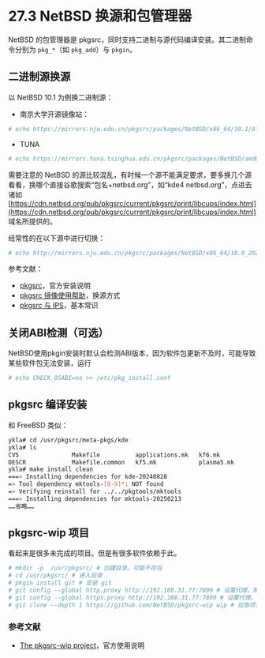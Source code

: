 # 27.3 NetBSD 换源和包管理器

NetBSD 的包管理器是 pkgsrc，同时支持二进制与源代码编译安装。其二进制命令分别为 `pkg_*`（如 `pkg_add`）与 `pkgin`。

## 二进制源换源

以 NetBSD 10.1 为例换二进制源：

- 南京大学开源镜像站：

```sh
# echo https://mirrors.nju.edu.cn/pkgsrc/packages/NetBSD/x86_64/10.1/All/  > /usr/pkg/etc/pkgin/repositories.conf
```

- TUNA

```sh
# echo https://mirrors.tuna.tsinghua.edu.cn/pkgsrc/packages/NetBSD/amd64/10.1/All/  > /usr/pkg/etc/pkgin/repositories.conf
```

需要注意的 NetBSD 的源比较混乱，有时候一个源不能满足要求，要多换几个源看看，换哪个直接谷歌搜索“包名+netbsd.org”，如“kde4 netbsd.org”，点进去诸如 [https://cdn.netbsd.org/pub/pkgsrc/current/pkgsrc/print/libcups/index.html](https://cdn.netbsd.org/pub/pkgsrc/current/pkgsrc/print/libcups/index.html) 域名所提供的。

经常性的在以下源中进行切换：

```sh
# echo http://mirrors.nju.edu.cn/pkgsrc/packages/NetBSD/x86_64/10.0_2024Q4/All/  > /usr/pkg/etc/pkgin/repositories.conf
```

参考文献：

- [pkgsrc](https://www.pkgsrc.org/)，官方安装说明
- [pkgsrc 镜像使用帮助](https://mirrors.tuna.tsinghua.edu.cn/help/pkgsrc/)，换源方式
- [pkgsrc 与 IPS](https://nanxiao.me/pkgsrc-ang-ips/)，基本常识

## 关闭ABI检测（可选）

NetBSD使用pkgin安装时默认会检测ABI版本，因为软件包更新不及时，可能导致某些软件包无法安装，运行

```sh
# echo CHECK_OSABI=no >> /etc/pkg_install.conf
```

## pkgsrc 编译安装

和 FreeBSD 类似：

```sh
ykla# cd /usr/pkgsrc/meta-pkgs/kde
ykla# ls
CVS               Makefile          applications.mk   kf6.mk            plasma6.mk
DESCR             Makefile.common   kf5.mk            plasma5.mk
ykla# make install clean
===> Installing dependencies for kde-20240828
=> Tool dependency mktools-[0-9]*: NOT found
=> Verifying reinstall for ../../pkgtools/mktools
===> Installing dependencies for mktools-20250213
……省略……
```

## pkgsrc-wip 项目

看起来是很多未完成的项目。但是有很多软件依赖于此。

```sh
# mkdir -p  /usr/pkgsrc/ # 创建目录。可能不存在
# cd /usr/pkgsrc/ # 进入目录
# pkgin install git # 安装 git
# git config --global http.proxy http://192.168.31.77:7890 # 设置代理。照抄不管用
# git config --global https.proxy http://192.168.31.77:7890 # 设置代理。照抄不管用
# git clone --depth 1 https://github.com/NetBSD/pkgsrc-wip wip # 拉取项目
```

### 参考文献

- [The pkgsrc-wip project](https://pkgsrc.org/wip)，官方使用说明
